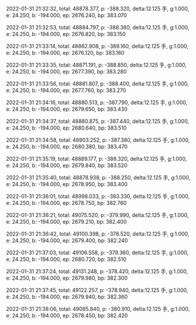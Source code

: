 2022-01-31 21:32:32, total: 48878.377, p: -388.320, delta:12.125 手, g:1.000, e: 24.250, b: -194.000, ep: 2676.240, bp: 383.070

2022-01-31 21:32:53, total: 48884.797, p: -388.380, delta:12.125 手, g:1.000, e: 24.250, b: -194.000, ep: 2676.820, bp: 383.150

2022-01-31 21:33:14, total: 48862.908, p: -389.160, delta:12.125 手, g:1.000, e: 24.250, b: -194.000, ep: 2676.120, bp: 383.160

2022-01-31 21:33:35, total: 48871.191, p: -388.850, delta:12.125 手, g:1.000, e: 24.250, b: -194.000, ep: 2677.390, bp: 383.280

2022-01-31 21:33:56, total: 48881.807, p: -388.400, delta:12.125 手, g:1.000, e: 24.250, b: -194.000, ep: 2677.760, bp: 383.270

2022-01-31 21:34:16, total: 48880.513, p: -387.790, delta:12.125 手, g:1.000, e: 24.250, b: -194.000, ep: 2679.650, bp: 383.430

2022-01-31 21:34:37, total: 48880.875, p: -387.440, delta:12.125 手, g:1.000, e: 24.250, b: -194.000, ep: 2680.640, bp: 383.510

2022-01-31 21:34:58, total: 48903.252, p: -387.380, delta:12.125 手, g:1.000, e: 24.250, b: -194.000, ep: 2680.380, bp: 383.470

2022-01-31 21:35:19, total: 48889.177, p: -388.320, delta:12.125 手, g:1.000, e: 24.250, b: -194.000, ep: 2679.840, bp: 383.520

2022-01-31 21:35:40, total: 48878.938, p: -388.250, delta:12.125 手, g:1.000, e: 24.250, b: -194.000, ep: 2678.950, bp: 383.400

2022-01-31 21:36:01, total: 48998.033, p: -383.330, delta:12.125 手, g:1.000, e: 24.250, b: -194.000, ep: 2678.750, bp: 382.760

2022-01-31 21:36:21, total: 49075.520, p: -379.990, delta:12.125 手, g:1.000, e: 24.250, b: -194.000, ep: 2679.210, bp: 382.400

2022-01-31 21:36:42, total: 49100.398, p: -378.520, delta:12.125 手, g:1.000, e: 24.250, b: -194.000, ep: 2679.400, bp: 382.240

2022-01-31 21:37:03, total: 49106.558, p: -379.360, delta:12.125 手, g:1.000, e: 24.250, b: -194.000, ep: 2680.720, bp: 382.510

2022-01-31 21:37:24, total: 49131.248, p: -378.420, delta:12.125 手, g:1.000, e: 24.250, b: -194.000, ep: 2679.980, bp: 382.300

2022-01-31 21:37:45, total: 49122.257, p: -378.940, delta:12.125 手, g:1.000, e: 24.250, b: -194.000, ep: 2679.940, bp: 382.360

2022-01-31 21:38:06, total: 49085.840, p: -380.910, delta:12.125 手, g:1.000, e: 24.250, b: -194.000, ep: 2678.450, bp: 382.420